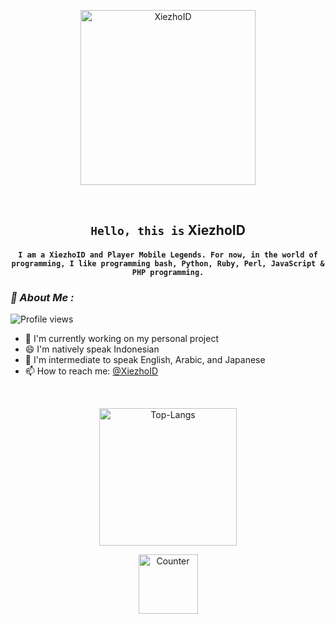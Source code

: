 <!-- Github README -->
<p align="center"><a href="https://instagram.com/zulpazy"><img height="280" title="XiezhoID" src="https://i.ibb.co/s5HpSr5/1531071930-1517087115-1516939666-1495492931-tumblr-oancbjkgy-F1uedxbxo2-500.gif56469612e74756d626c722e636f6d2f35373962366261363061643463653739306233663336383937336437316335622f74756d626c725f6e75367a7a6a72706731317436726e696f6f315f72315f313238302e676966"/></a></p>
<br>

<center>

## ``Hello, this is`` XiezhoID
#### ``I am a XiezhoID and Player Mobile Legends. For now, in the world of programming, I like programming bash, Python, Ruby, Perl, JavaScript & PHP programming.``

</center>

### *🗿 About Me :*
![Profile views](https://komarev.com/ghpvc/?username=Xcod3bughunt3r&color=brightgreen)

- 🔭 I'm currently working on my personal project
- 😄 I'm natively speak Indonesian 
- 🧐 I'm intermediate to speak English, Arabic, and Japanese 
- 📫 How to reach me: [@XiezhoID](https://instagram.com/zulpazy)

<br>

<p align="center"><a href="https://github.com/XiezhoID"><img height="220" title="Top-Langs" align="center" src="https://github-readme-stats.vercel.app/api/top-langs/?username=Xcod3bughunt3r&layout=compact&langs_count=70&theme=radical&hide_border=true"/></a></p>
<p align="center"><a href="https://github.com/XiezhoID"><img height="95" title="Counter" src="https://github-profile-trophy.vercel.app/?username=Xcod3bughunt3r&row=1&theme=radical&no-frame=true"/></a></p>

<br>


